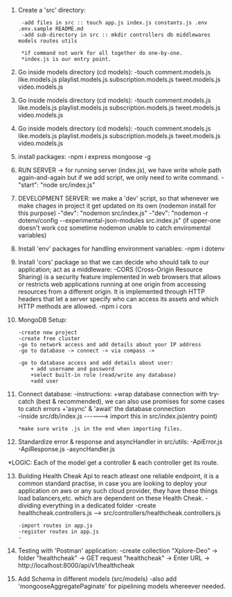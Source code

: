1. Create a 'src' directory:

        -add files in src :: touch app.js index.js constants.js .env .env.sample README.md     
        -add sub-directory in src :: mkdir controllers db middlewares models routes utils

        *if command not work for all together do one-by-one.
        *index.js is our entry point.


2. Go inside models directory (cd models):
        -touch comment.models.js like.models.js playlist.models.js subscription.models.js  tweet.models.js video.models.js

3. Go inside models directory (cd models):
        -touch comment.models.js like.models.js playlist.models.js subscription.models.js  tweet.models.js video.models.js

4. Go inside models directory (cd models):
        -touch comment.models.js like.models.js playlist.models.js subscription.models.js  tweet.models.js video.models.js

5. install packages:
        -npm i express mongoose -g

6. RUN SERVER -> for running server (index.js), we have write whole path again-and-again but if we add script, we only need to write command.
        -"start": "node src/index.js"

7. DEVELOPMENT SERVER: we make a 'dev' script, so that whenever we make chages in project it get updated on its own (nodemon install for this purpose)
        -"dev": "nodemon src/index.js"
        -"dev": "nodemon -r dotenv/config --experimental-json-modules src.index.js"  (if upper-one doesn't work coz sometime nodemon unable to catch enviromental variables)

8. Install 'env' packages for handling environment variables:
        -npm i dotenv

9. Install 'cors' package so that we can decide who should talk to our application; act as a middleware:
        -CORS (Cross-Origin Resource Sharing) is a security feature implemented in web browsers that allows or restricts web applications running at one origin from accessing resources from a different origin. It is implemented through HTTP headers that let a server specify who can access its assets and which HTTP methods are allowed.
        -npm i cors

10. MongoDB Setup:

        -create new project
        -create free cluster
        -go to network access and add details about your IP address
        -go to database -> connect -> via compass ->

        -go to database access and add details about user:
            + add username and password
            +select built-in role (read/write any database)
            +add user


11. Connect database:
        -instructions:
            +wrap database connection with try-catch (best & recommended), we can also use promises for some cases to catch errors
            +'async' & 'await' the database connection      
        -inside src/db/index.js ------> import this in src/index.js(entry point) 

        *make sure write .js in the end when importing files.

12. Standardize error & response and asyncHandler in src/utils:
        -ApiError.js
        -ApiResponse.js
        -asyncHandler.js

*LOGIC: Each of the model get a controller & each controller get its route.

13. Building Health Cheak Api to reach atleast one reliable endpoint, it is a common standard practise, in case you are looking to deploy your application on aws or any such cloud provider, they have these things load balancers,etc. which are dependent on these Health Cheak.
        -dividing everything in a dedicated folder
        -create healthcheak.controllers.js      -->      src/controllers/healthcheak.controllers.js

        -import routes in app.js
        -register routes in app.js
        -

14. Testing with 'Postman' application:
                -create collection "Xplore-Deo" 
                        -> folder "healthcheak" -> GET request "healthcheak" -> Enter URL -> http://localhost:8000/api/v1/healthcheak

15. Add Schema in different models (src/models)
        -also add 'mongooseAggregatePaginate' for pipelining models whereever needed.